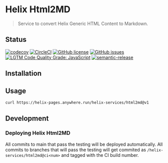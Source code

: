 # Helix Html2MD

> Service to convert Helix Generic HTML Content to Markdown.

## Status
[![codecov](https://img.shields.io/codecov/c/github/adobe/helix-html2md.svg)](https://codecov.io/gh/adobe/helix-html2md)
[![CircleCI](https://img.shields.io/circleci/project/github/adobe/helix-html2md.svg)](https://circleci.com/gh/adobe/helix-html2md)
[![GitHub license](https://img.shields.io/github/license/adobe/helix-html2md.svg)](https://github.com/adobe/helix-html2md/blob/main/LICENSE.txt)
[![GitHub issues](https://img.shields.io/github/issues/adobe/helix-html2md.svg)](https://github.com/adobe/helix-html2md/issues)
[![LGTM Code Quality Grade: JavaScript](https://img.shields.io/lgtm/grade/javascript/g/adobe/helix-html2md.svg?logo=lgtm&logoWidth=18)](https://lgtm.com/projects/g/adobe/helix-html2md)
[![semantic-release](https://img.shields.io/badge/%20%20%F0%9F%93%A6%F0%9F%9A%80-semantic--release-e10079.svg)](https://github.com/semantic-release/semantic-release)

## Installation

## Usage

```bash
curl https://helix-pages.anywhere.run/helix-services/html2md@v1
```

## Development

### Deploying Helix Html2MD

All commits to main that pass the testing will be deployed automatically. All commits to branches that will pass the testing will get commited as `/helix-services/html2md@ci<num>` and tagged with the CI build number.
